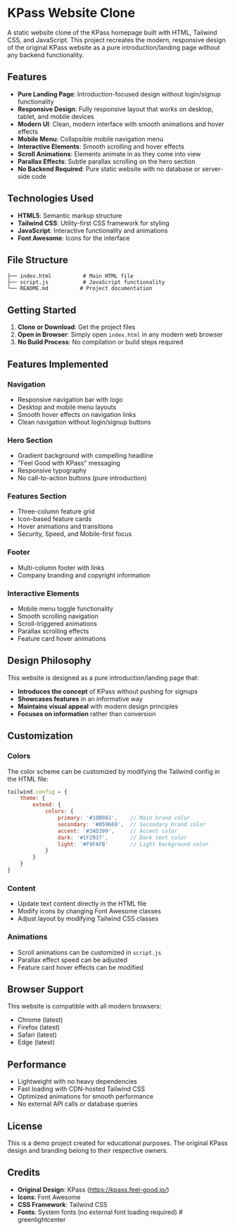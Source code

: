 # KPass Website Clone

A static website clone of the KPass homepage built with HTML, Tailwind CSS, and JavaScript. This project recreates the modern, responsive design of the original KPass website as a pure introduction/landing page without any backend functionality.

## Features

- **Pure Landing Page**: Introduction-focused design without login/signup functionality
- **Responsive Design**: Fully responsive layout that works on desktop, tablet, and mobile devices
- **Modern UI**: Clean, modern interface with smooth animations and hover effects
- **Mobile Menu**: Collapsible mobile navigation menu
- **Interactive Elements**: Smooth scrolling and hover effects
- **Scroll Animations**: Elements animate in as they come into view
- **Parallax Effects**: Subtle parallax scrolling on the hero section
- **No Backend Required**: Pure static website with no database or server-side code

## Technologies Used

- **HTML5**: Semantic markup structure
- **Tailwind CSS**: Utility-first CSS framework for styling
- **JavaScript**: Interactive functionality and animations
- **Font Awesome**: Icons for the interface

## File Structure

```
├── index.html          # Main HTML file
├── script.js           # JavaScript functionality
└── README.md          # Project documentation
```

## Getting Started

1. **Clone or Download**: Get the project files
2. **Open in Browser**: Simply open `index.html` in any modern web browser
3. **No Build Process**: No compilation or build steps required

## Features Implemented

### Navigation
- Responsive navigation bar with logo
- Desktop and mobile menu layouts
- Smooth hover effects on navigation links
- Clean navigation without login/signup buttons

### Hero Section
- Gradient background with compelling headline
- "Feel Good with KPass" messaging
- Responsive typography
- No call-to-action buttons (pure introduction)

### Features Section
- Three-column feature grid
- Icon-based feature cards
- Hover animations and transitions
- Security, Speed, and Mobile-first focus

### Footer
- Multi-column footer with links
- Company branding and copyright information

### Interactive Elements
- Mobile menu toggle functionality
- Smooth scrolling navigation
- Scroll-triggered animations
- Parallax scrolling effects
- Feature card hover animations

## Design Philosophy

This website is designed as a pure introduction/landing page that:
- **Introduces the concept** of KPass without pushing for signups
- **Showcases features** in an informative way
- **Maintains visual appeal** with modern design principles
- **Focuses on information** rather than conversion

## Customization

### Colors
The color scheme can be customized by modifying the Tailwind config in the HTML file:

```javascript
tailwind.config = {
    theme: {
        extend: {
            colors: {
                primary: '#10B981',    // Main brand color
                secondary: '#059669',  // Secondary brand color
                accent: '#34D399',     // Accent color
                dark: '#1F2937',       // Dark text color
                light: '#F9FAFB'       // Light background color
            }
        }
    }
}
```

### Content
- Update text content directly in the HTML file
- Modify icons by changing Font Awesome classes
- Adjust layout by modifying Tailwind CSS classes

### Animations
- Scroll animations can be customized in `script.js`
- Parallax effect speed can be adjusted
- Feature card hover effects can be modified

## Browser Support

This website is compatible with all modern browsers:
- Chrome (latest)
- Firefox (latest)
- Safari (latest)
- Edge (latest)

## Performance

- Lightweight with no heavy dependencies
- Fast loading with CDN-hosted Tailwind CSS
- Optimized animations for smooth performance
- No external API calls or database queries

## License

This is a demo project created for educational purposes. The original KPass design and branding belong to their respective owners.

## Credits

- **Original Design**: KPass (https://kpass.feel-good.io/)
- **Icons**: Font Awesome
- **CSS Framework**: Tailwind CSS
- **Fonts**: System fonts (no external font loading required) # greenlightcenter
